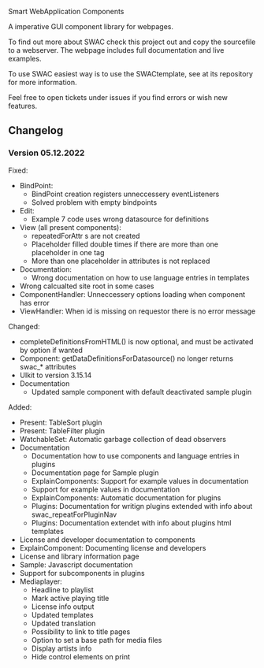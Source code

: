 Smart WebApplication Components

A imperative GUI component library for webpages.

To find out more about SWAC check this project out and copy the sourcefile to a webserver. The webpage includes full documentation and live examples.

To use SWAC easiest way is to use the SWACtemplate, see at its repository for more information.

Feel free to open tickets under issues if you find errors or wish new features.

## Changelog

### Version 05.12.2022


Fixed: 
- BindPoint:
	- BindPoint creation registers unneccessery eventListeners
	- Solved problem with empty bindpoints
- Edit: 
	- Example 7 code uses wrong datasource for definitions
- View (all present components):
	- repeatedForAttr s are not created
	- Placeholder filled double times if there are more than one placeholder in one tag
	- More than one placeholder in attributes is not replaced
- Documentation:
	- Wrong documentation on how to use language entries in templates
- Wrong calcualted site root in some cases
- ComponentHandler: Unneccessery options loading when component has error
- ViewHandler: When id is missing on requestor there is no error message

Changed: 
- completeDefinitionsFromHTML() is now optional, and must be activated by option if wanted
- Component: getDataDefinitionsForDatasource() no longer returns swac_* attributes
- UIkit to version 3.15.14
- Documentation
	- Updated sample component with default deactivated sample plugin

Added: 
- Present: TableSort plugin
- Present: TableFilter plugin
- WatchableSet: Automatic garbage collection of dead observers
- Documentation
	- Documentation how to use components and language entries in plugins
	- Documentation page for Sample plugin
	- ExplainComponents: Support for example values in documentation
	- Support for example values in documentation
	- ExplainComponents: Automatic documentation for plugins
	- Plugins: Documentation for writign plugins extended with info about swac_repeatForPluginNav
	- Plugins: Documentation extendet with info about plugins html templates
- License and developer documentation to components
- ExplainComponent: Documenting license and developers
- License and library information page
- Sample: Javascript documentation
- Support for subcomponents in plugins 
- Mediaplayer: 
	- Headline to playlist
	- Mark active playing title
	- License info output
	- Updated templates
	- Updated translation
	- Possibility to link to title pages
	- Option to set a base path for media files
	- Display artists info
	- Hide control elements on print

